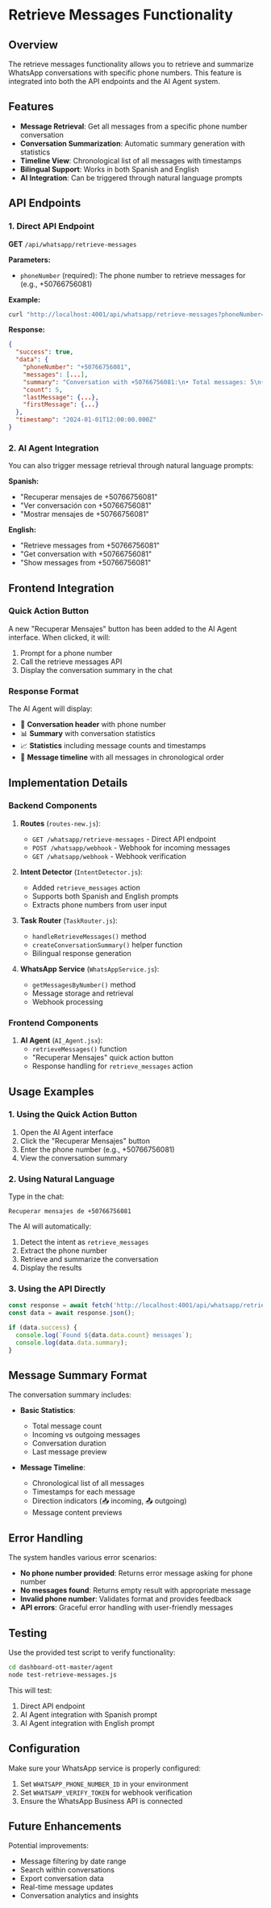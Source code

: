 # Retrieve Messages Functionality

## Overview

The retrieve messages functionality allows you to retrieve and summarize WhatsApp conversations with specific phone numbers. This feature is integrated into both the API endpoints and the AI Agent system.

## Features

- **Message Retrieval**: Get all messages from a specific phone number conversation
- **Conversation Summarization**: Automatic summary generation with statistics
- **Timeline View**: Chronological list of all messages with timestamps
- **Bilingual Support**: Works in both Spanish and English
- **AI Integration**: Can be triggered through natural language prompts

## API Endpoints

### 1. Direct API Endpoint

**GET** `/api/whatsapp/retrieve-messages`

**Parameters:**
- `phoneNumber` (required): The phone number to retrieve messages for (e.g., +50766756081)

**Example:**
```bash
curl "http://localhost:4001/api/whatsapp/retrieve-messages?phoneNumber=+50766756081"
```

**Response:**
```json
{
  "success": true,
  "data": {
    "phoneNumber": "+50766756081",
    "messages": [...],
    "summary": "Conversation with +50766756081:\n• Total messages: 5\n• Incoming messages: 3\n• Outgoing messages: 2\n...",
    "count": 5,
    "lastMessage": {...},
    "firstMessage": {...}
  },
  "timestamp": "2024-01-01T12:00:00.000Z"
}
```

### 2. AI Agent Integration

You can also trigger message retrieval through natural language prompts:

**Spanish:**
- "Recuperar mensajes de +50766756081"
- "Ver conversación con +50766756081"
- "Mostrar mensajes de +50766756081"

**English:**
- "Retrieve messages from +50766756081"
- "Get conversation with +50766756081"
- "Show messages from +50766756081"

## Frontend Integration

### Quick Action Button

A new "Recuperar Mensajes" button has been added to the AI Agent interface. When clicked, it will:

1. Prompt for a phone number
2. Call the retrieve messages API
3. Display the conversation summary in the chat

### Response Format

The AI Agent will display:
- 📱 **Conversation header** with phone number
- 📊 **Summary** with conversation statistics
- 📈 **Statistics** including message counts and timestamps
- 📝 **Message timeline** with all messages in chronological order

## Implementation Details

### Backend Components

1. **Routes** (`routes-new.js`):
   - `GET /whatsapp/retrieve-messages` - Direct API endpoint
   - `POST /whatsapp/webhook` - Webhook for incoming messages
   - `GET /whatsapp/webhook` - Webhook verification

2. **Intent Detector** (`IntentDetector.js`):
   - Added `retrieve_messages` action
   - Supports both Spanish and English prompts
   - Extracts phone numbers from user input

3. **Task Router** (`TaskRouter.js`):
   - `handleRetrieveMessages()` method
   - `createConversationSummary()` helper function
   - Bilingual response generation

4. **WhatsApp Service** (`WhatsAppService.js`):
   - `getMessagesByNumber()` method
   - Message storage and retrieval
   - Webhook processing

### Frontend Components

1. **AI Agent** (`AI_Agent.jsx`):
   - `retrieveMessages()` function
   - "Recuperar Mensajes" quick action button
   - Response handling for `retrieve_messages` action

## Usage Examples

### 1. Using the Quick Action Button

1. Open the AI Agent interface
2. Click the "Recuperar Mensajes" button
3. Enter the phone number (e.g., +50766756081)
4. View the conversation summary

### 2. Using Natural Language

Type in the chat:
```
Recuperar mensajes de +50766756081
```

The AI will automatically:
1. Detect the intent as `retrieve_messages`
2. Extract the phone number
3. Retrieve and summarize the conversation
4. Display the results

### 3. Using the API Directly

```javascript
const response = await fetch('http://localhost:4001/api/whatsapp/retrieve-messages?phoneNumber=+50766756081');
const data = await response.json();

if (data.success) {
  console.log(`Found ${data.data.count} messages`);
  console.log(data.data.summary);
}
```

## Message Summary Format

The conversation summary includes:

- **Basic Statistics**:
  - Total message count
  - Incoming vs outgoing messages
  - Conversation duration
  - Last message preview

- **Message Timeline**:
  - Chronological list of all messages
  - Timestamps for each message
  - Direction indicators (📥 incoming, 📤 outgoing)
  - Message content previews

## Error Handling

The system handles various error scenarios:

- **No phone number provided**: Returns error message asking for phone number
- **No messages found**: Returns empty result with appropriate message
- **Invalid phone number**: Validates format and provides feedback
- **API errors**: Graceful error handling with user-friendly messages

## Testing

Use the provided test script to verify functionality:

```bash
cd dashboard-ott-master/agent
node test-retrieve-messages.js
```

This will test:
1. Direct API endpoint
2. AI Agent integration with Spanish prompt
3. AI Agent integration with English prompt

## Configuration

Make sure your WhatsApp service is properly configured:

1. Set `WHATSAPP_PHONE_NUMBER_ID` in your environment
2. Set `WHATSAPP_VERIFY_TOKEN` for webhook verification
3. Ensure the WhatsApp Business API is connected

## Future Enhancements

Potential improvements:
- Message filtering by date range
- Search within conversations
- Export conversation data
- Real-time message updates
- Conversation analytics and insights 